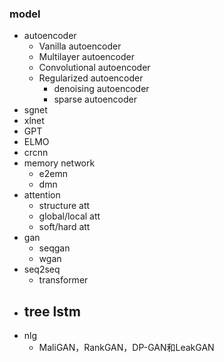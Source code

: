 ### model
- autoencoder
  - Vanilla autoencoder
  - Multilayer autoencoder
  - Convolutional autoencoder
  - Regularized autoencoder
    - denoising autoencoder
    - sparse autoencoder
- sgnet
- xlnet
- GPT
- ELMO
- crcnn
- memory network
  - e2emn
  - dmn
- attention
  - structure att
  - global/local att
  - soft/hard att
- gan
  - seqgan
  - wgan
- seq2seq
  - transformer
- tree lstm
  - 
- nlg
  - MaliGAN，RankGAN，DP-GAN和LeakGAN
 